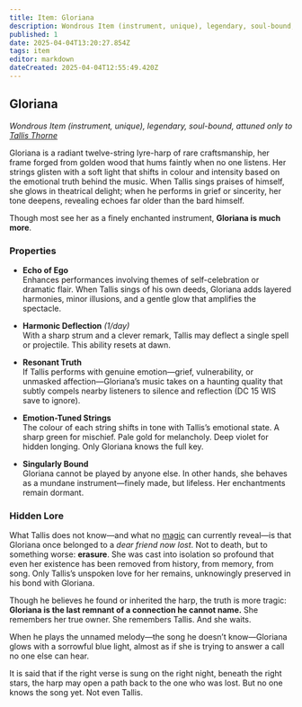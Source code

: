 ```yaml
---
title: Item: Gloriana
description: Wondrous Item (instrument, unique), legendary, soul-bound, attuned only to Tallis Thorne
published: 1
date: 2025-04-04T13:20:27.854Z
tags: item
editor: markdown
dateCreated: 2025-04-04T12:55:49.420Z
---
```


## **Gloriana**  
*Wondrous Item (instrument, unique), legendary, soul-bound, attuned only to [Tallis Thorne](/location/settlement/city/city-of-or/local/tallis-thorne.md)*

Gloriana is a radiant twelve-string lyre-harp of rare craftsmanship, her frame forged from golden wood that hums faintly when no one listens. Her strings glisten with a soft light that shifts in colour and intensity based on the emotional truth behind the music. When Tallis sings praises of himself, she glows in theatrical delight; when he performs in grief or sincerity, her tone deepens, revealing echoes far older than the bard himself.

Though most see her as a finely enchanted instrument, **Gloriana is much more**.

### **Properties**

- **Echo of Ego**  
  Enhances performances involving themes of self-celebration or dramatic flair. When Tallis sings of his own deeds, Gloriana adds layered harmonies, minor illusions, and a gentle glow that amplifies the spectacle.

- **Harmonic Deflection** *(1/day)*  
  With a sharp strum and a clever remark, Tallis may deflect a single spell or projectile. This ability resets at dawn.

- **Resonant Truth**  
  If Tallis performs with genuine emotion—grief, vulnerability, or unmasked affection—Gloriana’s music takes on a haunting quality that subtly compels nearby listeners to silence and reflection (DC 15 WIS save to ignore).

- **Emotion-Tuned Strings**  
  The colour of each string shifts in tone with Tallis’s emotional state. A sharp green for mischief. Pale gold for melancholy. Deep violet for hidden longing. Only Gloriana knows the full key.

- **Singularly Bound**  
  Gloriana cannot be played by anyone else. In other hands, she behaves as a mundane instrument—finely made, but lifeless. Her enchantments remain dormant.
  
### **Hidden Lore**

What Tallis does not know—and what no [magic](/structure/mechanic/magic.md) can currently reveal—is that Gloriana once belonged to a *dear friend now lost*. Not to death, but to something worse: **erasure**. She was cast into isolation so profound that even her existence has been removed from history, from memory, from song. Only Tallis’s unspoken love for her remains, unknowingly preserved in his bond with Gloriana.

Though he believes he found or inherited the harp, the truth is more tragic: **Gloriana is the last remnant of a connection he cannot name.** She remembers her true owner. She remembers Tallis. And she waits.

When he plays the unnamed melody—the song he doesn’t know—Gloriana glows with a sorrowful blue light, almost as if she is trying to answer a call no one else can hear.

It is said that if the right verse is sung on the right night, beneath the right stars, the harp may open a path back to the one who was lost. But no one knows the song yet. Not even Tallis.
